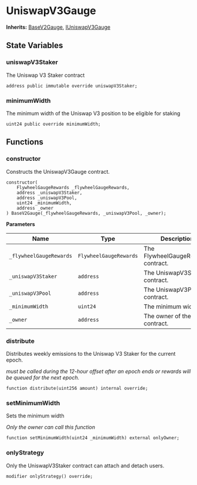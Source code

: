 # UniswapV3Gauge

**Inherits:**
[BaseV2Gauge](/gauges/BaseV2Gauge.sol/abstract.BaseV2Gauge.md), [IUniswapV3Gauge](/gauges/interfaces/IUniswapV3Gauge.sol/interface.IUniswapV3Gauge.md)


## State Variables
### uniswapV3Staker
The Uniswap V3 Staker contract


```solidity
address public immutable override uniswapV3Staker;
```


### minimumWidth
The minimum width of the Uniswap V3 position to be eligible for staking


```solidity
uint24 public override minimumWidth;
```


## Functions
### constructor

Constructs the UniswapV3Gauge contract.


```solidity
constructor(
    FlywheelGaugeRewards _flywheelGaugeRewards,
    address _uniswapV3Staker,
    address _uniswapV3Pool,
    uint24 _minimumWidth,
    address _owner
) BaseV2Gauge(_flywheelGaugeRewards, _uniswapV3Pool, _owner);
```
**Parameters**

|Name|Type|Description|
|----|----|-----------|
|`_flywheelGaugeRewards`|`FlywheelGaugeRewards`|The FlywheelGaugeRewards contract.|
|`_uniswapV3Staker`|`address`|The UniswapV3Staker contract.|
|`_uniswapV3Pool`|`address`|The UniswapV3Pool contract.|
|`_minimumWidth`|`uint24`|The minimum width.|
|`_owner`|`address`|The owner of the contract.|


### distribute

Distributes weekly emissions to the Uniswap V3 Staker for the current epoch.

*must be called during the 12-hour offset after an epoch ends
or rewards will be queued for the next epoch.*


```solidity
function distribute(uint256 amount) internal override;
```

### setMinimumWidth

Sets the minimum width

*Only the owner can call this function*


```solidity
function setMinimumWidth(uint24 _minimumWidth) external onlyOwner;
```

### onlyStrategy

Only the UniswapV3Staker contract can attach and detach users.


```solidity
modifier onlyStrategy() override;
```

